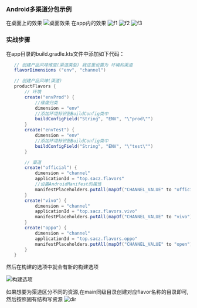 
### Android多渠道分包示例
在桌面上的效果
![桌面效果](./img/home_app.jpg)
在app内的效果
![f1](./img/f1.jpg)
![f2](./img/f2.jpg)
![f3](./img/f3.jpg)


### 实战步骤
在app目录的build.gradle.kts文件中添加如下代码：
 ```gradle
    // 创建产品风味维度(渠道类型) 我这里设置为 环境和渠道
    flavorDimensions ("env", "channel")

    // 创建产品风味(渠道)
    productFlavors {
        // 环境
        create("envProd") {
            //维度归类
            dimension = "env"
            //添加环境标识到BuildConfig类中
            buildConfigField("String", "ENV", "\"prod\"")
        }
        create("envTest") {
            dimension = "env"
            //添加环境标识到BuildConfig类中
            buildConfigField("String", "ENV", "\"test\"")
        }

        // 渠道
        create("official") {
            dimension = "channel"
            applicationId = "top.sacz.flavors"
            //设置AndroidManifest的属性
            manifestPlaceholders.putAll(mapOf("CHANNEL_VALUE" to "official"))
        }
        create("vivo") {
            dimension = "channel"
            applicationId = "top.sacz.flavors.vivo"
            manifestPlaceholders.putAll(mapOf("CHANNEL_VALUE" to "vivo"))
        }
        create("oppo") {
            dimension = "channel"
            applicationId = "top.sacz.flavors.oppo"
            manifestPlaceholders.putAll(mapOf("CHANNEL_VALUE" to "open"))
        }
    }
```

然后在构建的选项中就会有新的构建选项

![构建选项](./img/build.png)

如果想要为渠道区分不同的资源,在main同级目录创建对应flavor名称的目录即可,然后按照固有结构写资源
![dir](./img/dir.png)